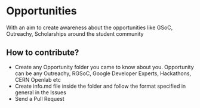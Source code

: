 # Opportunities
With an aim to create awareness about the opportunities like GSoC, Outreachy, Scholarships around the student community

## How to contribute?
 - Create any Opportunity folder you came to know about you. Opportunity can be any Outreachy, RGSoC, Google Developer Experts, Hackathons, CERN Openlab etc
 - Create info.md file inside the folder and follow the format specified in general in the Issues
 - Send a Pull Request

